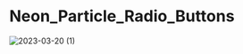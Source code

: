 # Neon_Particle_Radio_Buttons
 
![2023-03-20 (1)](https://user-images.githubusercontent.com/111579457/226330027-1e67db5a-5d23-4593-9f86-e1fd662db2c2.png)
